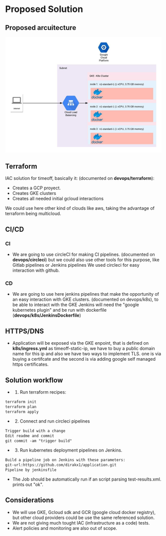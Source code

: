 # Proposed Solution 

## Proposed arcuitecture
![](app.jpeg)

## Terraform 

IAC solution for timeoff, basically it: (documented on **devops/terraform**):

* Creates a GCP proyect.
* Creates GKE clusters
* Creates all needed initial gcloud interactions

We could use here other kind of clouds like aws, taking the advantage of terraform being multicloud.  

## CI/CD

### CI
* We are going to use circleCI for making CI pipelines. (documented on **devops/circleci**)
but we could also use other tools for this purpose, like Gitlab pipelines or Jenkins pipelines
We used circleci  for easy interaction with github.

### CD 

* We are going to use here jenkins pipelines that make the opportunity of an easy interaction 
with GKE clusters. (documented on devops/k8s), to be able to interact with the GKE Jenkins will 
need the "google kubernetes plugin" and be run with dockerfile (**devops/k8s/JenkinsDockerfile**)

## HTTPS/DNS

* Application will be exposed via the GKE enpoint, that is defined on **k8s/ingress.yml** as
timeoff-static-ip, we have to buy a public domain name for this ip and also we have two ways to implement
TLS. one is via buying a certifcate and the second is via adding google self managed https certificates.  

## Solution workflow

* 1. Run terraform recipes:
````
terraform init 
terraform plan
terraform apply
````
* 2. Connect and run circleci pipelines
````
Trigger build with a change 
Edit readme and commit 
git commit -am "trigger build" 
````

* 3. Run kubernetes deployment pipelines on Jenkins. 
````
Build a pipeline job on Jenkins with these parameters:
git-url:https://github.com/dirakx1/application.git
Pipeline by jenkinsfile
````
* The Job should be automatically run if an script parsing test-results.xml. prints out "ok". 

## Considerations

* We will use GKE, Gcloud sdk and GCR (google cloud docker registry), but other cloud providers could be use the same 
referenced solution. 
* We are not giving much tought IAC (infrastructure as a code) tests.
* Alert policies and monitoring are also out of scope. 
